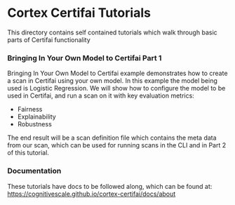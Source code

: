 # Cortex Certifai Tutorials 
This directory contains self contained tutorials which walk through basic parts of Certifai functionality 

### Bringing In Your Own Model to Certifai Part 1

 Bringing In Your Own Model to Certifai example demonstrates how to create a scan in Certifai using your own model. In this example the model being used is Logistic Regression. We will show how to configure the model to be used in Certifai, and run a scan on it with key evaluation metrics:

 * Fairness
 * Explainability
 * Robustness

The end result will be a scan definition file which contains the meta data from our scan, which can be used for running scans in the CLI and in Part 2 of this tutorial.

### Documentation 
These tutorials have docs to be followed along, which can be found at: https://cognitivescale.github.io/cortex-certifai/docs/about

